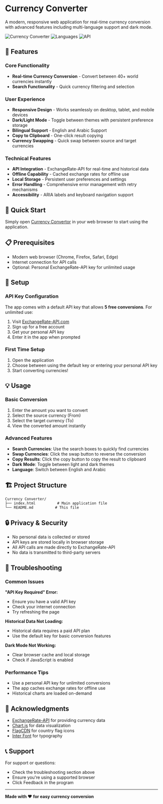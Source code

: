 # Currency Converter

A modern, responsive web application for real-time currency conversion with advanced features including multi-language support and dark mode.

![Currency Converter](https://img.shields.io/badge/Status-Live-brightgreen)
![Languages](https://img.shields.io/badge/Languages-HTML%20%7C%20CSS%20%7C%20JavaScript-blue)
![API](https://img.shields.io/badge/API-ExchangeRate--API-orange)

## 🌟 Features

### Core Functionality
- **Real-time Currency Conversion** - Convert between 40+ world currencies instantly
- **Search Functionality** - Quick currency filtering and selection

### User Experience
- **Responsive Design** - Works seamlessly on desktop, tablet, and mobile devices
- **Dark/Light Mode** - Toggle between themes with persistent preference storage
- **Bilingual Support** - English and Arabic Support
- **Copy to Clipboard** - One-click result copying
- **Currency Swapping** - Quick swap between source and target currencies

### Technical Features
- **API Integration** - ExchangeRate-API for real-time and historical data
- **Offline Capability** - Cached exchange rates for offline use
- **Local Storage** - Persistent user preferences and settings
- **Error Handling** - Comprehensive error management with retry mechanisms
- **Accessibility** - ARIA labels and keyboard navigation support

## 🚀 Quick Start

Simply open [Currency Convertor](https://moaz615.github.io/Currency-Convertor/) in your web browser to start using the application.

## 📋 Prerequisites

- Modern web browser (Chrome, Firefox, Safari, Edge)
- Internet connection for API calls
- Optional: Personal ExchangeRate-API key for unlimited usage

## 🔧 Setup

### API Key Configuration

The app comes with a default API key that allows **5 free conversions**. For unlimited use:

1. Visit [ExchangeRate-API.com](https://www.exchangerate-api.com/)
2. Sign up for a free account
3. Get your personal API key
4. Enter it in the app when prompted

### First Time Setup

1. Open the application
2. Choose between using the default key or entering your personal API key
3. Start converting currencies!

## 💡 Usage

### Basic Conversion
1. Enter the amount you want to convert
2. Select the source currency (From)
3. Select the target currency (To)
4. View the converted amount instantly

### Advanced Features
- **Search Currencies**: Use the search boxes to quickly find currencies
- **Swap Currencies**: Click the swap button to reverse the conversion
- **Copy Results**: Click the copy button to copy the result to clipboard
- **Dark Mode**: Toggle between light and dark themes
- **Language**: Switch between English and Arabic

## 🏗️ Project Structure

```
Currency Converter/
├── index.html          # Main application file
└── README.md          # This file
```


## 🔒 Privacy & Security

- No personal data is collected or stored
- API keys are stored locally in browser storage
- All API calls are made directly to ExchangeRate-API
- No data is transmitted to third-party servers

## 🐛 Troubleshooting

### Common Issues

**"API Key Required" Error:**
- Ensure you have a valid API key
- Check your internet connection
- Try refreshing the page

**Historical Data Not Loading:**
- Historical data requires a paid API plan
- Use the default key for basic conversion features

**Dark Mode Not Working:**
- Clear browser cache and local storage
- Check if JavaScript is enabled

### Performance Tips

- Use a personal API key for unlimited conversions
- The app caches exchange rates for offline use
- Historical charts are loaded on-demand


## 🙏 Acknowledgments

- [ExchangeRate-API](https://www.exchangerate-api.com/) for providing currency data
- [Chart.js](https://www.chartjs.org/) for data visualization
- [FlagCDN](https://flagcdn.com/) for country flag icons
- [Inter Font](https://fonts.google.com/specimen/Inter) for typography

## 📞 Support

For support or questions:
- Check the troubleshooting section above
- Ensure you're using a supported browser
- Click Feedback in the program

---

**Made with ❤️ for easy currency conversion** 
